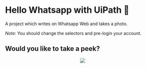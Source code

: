 # Hello Whatsapp with UiPath :robot:

A project which writes on Whatsapp Web and takes a photo.

_*Note:*_ You should change the selectors and pre-login your account.

## Would you like to take a peek?

<div align="center">
   <p>
     <img src="https://github.com/Meluiscruz/My_Image_bucket/blob/main/WhatsApp_Demo.GIF">
   </p>
</div>
